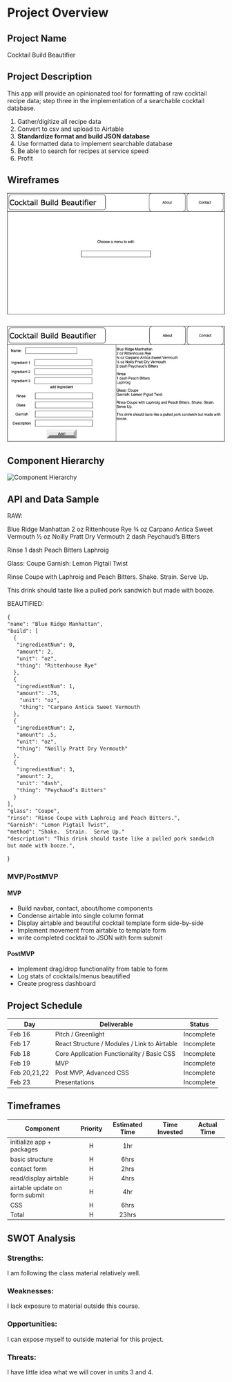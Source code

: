 # Project Overview

## Project Name

Cocktail Build Beautifier

## Project Description

This app will provide an opinionated tool for formatting of raw cocktail recipe data; step three in the implementation of a searchable cocktail database.

1. Gather/digitize all recipe data
2. Convert to csv and upload to Airtable 
3. __Standardize format and build JSON database__  
4. Use formatted data to implement searchable database
5. Be able to search for recipes at service speed
6. Profit


## Wireframes

![Wireframes](https://github.com/patraydev/build-beautifier/blob/main/p2wireframes.jpg)

## Component Hierarchy

![Component Hierarchy](https://github.com/patraydev/build-beautifier/p2cd.jpg)

## API and Data Sample

RAW:

Blue Ridge Manhattan
2 oz	Rittenhouse Rye
¾ oz	Carpano Antica Sweet Vermouth
½ oz	Noilly Pratt Dry Vermouth
2 dash	Peychaud’s Bitters

Rinse
1 dash	Peach Bitters
Laphroig

Glass:		Coupe
Garnish:	Lemon Pigtail Twist

Rinse Coupe with Laphroig and Peach Bitters.  Shake.  Strain.  Serve Up.

This drink should taste like a pulled pork sandwich but made with booze.

BEAUTIFIED:

    {
    "name": "Blue Ridge Manhattan",
    "build": [
      {
       "ingredientNum": 0,
       "amount": 2,
       "unit": "oz",
       "thing": "Rittenhouse Rye"
      },
      {
       "ingredientNum": 1,
       "amount": .75,
        "unit": "oz",
        "thing": "Carpano Antica Sweet Vermouth
      },
      {
       "ingredientNum": 2,
       "amount": .5,
       "unit": "oz",
       "thing": "Noilly Pratt Dry Vermouth"
      },
      {
       "ingredientNum": 3,
       "amount": 2,
       "unit": "dash",
       "thing": "Peychaud’s Bitters"
      }
    ],
    "glass": "Coupe",
    "rinse": "Rinse Coupe with Laphroig and Peach Bitters.",
    "Garnish": "Lemon Pigtail Twist",
    "method": "Shake.  Strain.  Serve Up."
    "description": "This drink should taste like a pulled pork sandwich but made with booze.",
  }


### MVP/PostMVP

#### MVP 

- Build navbar, contact, about/home components
- Condense airtable into single column format
- Display airtable and beautiful cocktail template form side-by-side
- Implement movement from airtable to template form
- write completed cocktail to JSON with form submit

#### PostMVP  

- Implement drag/drop functionality from table to form
- Log stats of cocktails/menus beautified
- Create progress dashboard 

## Project Schedule


|  Day | Deliverable | Status
|---|---| ---|
|Feb 16| Pitch / Greenlight | Incomplete
|Feb 17| React Structure / Modules / Link to Airtable | Incomplete
|Feb 18| Core Application Functionality / Basic CSS | Incomplete
|Feb 19| MVP | Incomplete
|Feb 20,21,22| Post MVP, Advanced CSS  | Incomplete
|Feb 23| Presentations | Incomplete

## Timeframes


| Component | Priority | Estimated Time | Time Invested | Actual Time |
| --- | :---: |  :---: | :---: | :---: |
| initialize app + packages | H | 1hr|  |  |
| basic structure  | H | 6hrs|  |  |
| contact form | H | 2hrs|  |  |
| read/display airtable | H | 4hrs|  |  |
| airtable update on form submit | H | 4hr|  |  |
| CSS | H | 6hrs|  |  |
| Total | H | 23hrs|  |  |

## SWOT Analysis

### Strengths:
I am following the class material relatively well.

### Weaknesses:
I lack exposure to material outside this course.

### Opportunities:
I can expose myself to outside material for this project.

### Threats:
I have little idea what we will cover in units 3 and 4.
